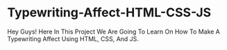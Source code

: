 # Typewriting-Affect-HTML-CSS-JS
Hey Guys! Here In This Project We Are Going To Learn On How To Make A Typewriting Affect Using HTML, CSS, And JS.
